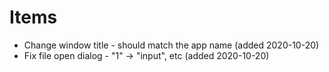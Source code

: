 # Items
* Change window title - should match the app name (added 2020-10-20)
* Fix file open dialog - "1" -> "input", etc (added 2020-10-20)
